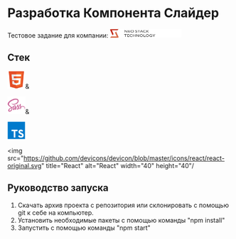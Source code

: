 #  Разработка Компонента Слайдер
Тестовое задание для компании: <img src="./src/img/logo.svg" title="React" alt="React" width="160" height="20"/>&nbsp;<br/>

## Стек
  <img src="https://github.com/devicons/devicon/blob/master/icons/html5/html5-original.svg" title="HTML" alt="HTML" width="40" height="40"/>&

  <img src="https://github.com/devicons/devicon/blob/master/icons/sass/sass-original.svg" title="SASS" alt="SASS" width="40" height="40"/>&

  <img src="https://github.com/devicons/devicon/blob/master/icons/typescript/typescript-original.svg" title="TS" alt="TS" width="40" height="40"/>

   <img src="https://github.com/devicons/devicon/blob/master/icons/react/react-original.svg" title="React" alt="React" width="40" height="40"/


## Руководство запуска


1.  Скачать архив проекта с репозитория или склонировать с помощью git к себе на компьютер.
2.  Установить необходимые пакеты с помощью команды "npm install"
3.  Запустить с помощью команды "npm start"
	
